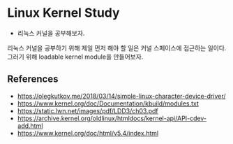 # Linux Kernel Study

- 리눅스 커널을 공부해보자.

리눅스 커널을 공부하기 위해 제일 먼저 해야 할 일은 커널 스페이스에 접근하는 일이다. 그러기 위해 loadable kernel module을 만들어보자.

## References

- https://olegkutkov.me/2018/03/14/simple-linux-character-device-driver/
- https://www.kernel.org/doc/Documentation/kbuild/modules.txt
- https://static.lwn.net/images/pdf/LDD3/ch03.pdf
- https://archive.kernel.org/oldlinux/htmldocs/kernel-api/API-cdev-add.html
- https://www.kernel.org/doc/html/v5.4/index.html

